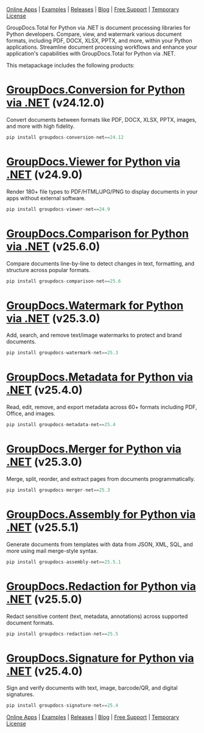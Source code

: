 [Online Apps](https://products.groupdocs.app/) | [Examples](https://groupdocs.github.io/) | [Releases](https://releases.groupdocs.com/) | [Blog](https://blog.groupdocs.com/) | [Free Support](https://forum.groupdocs.com/) | [Temporary License](https://purchase.groupdocs.com/temporary-license/)

GroupDocs.Total for Python via .NET is document processing libraries for Python developers. Compare, view, and watermark various document formats, including PDF, DOCX, XLSX, PPTX, and more, within your Python applications. Streamline document processing workflows and enhance your application's capabilities with GroupDocs.Total for Python via .NET.

This metapackage includes the following products:

# [GroupDocs.Conversion for Python via .NET](https://releases.groupdocs.com/conversion/python-net/) (v24.12.0)

Convert documents between formats like PDF, DOCX, XLSX, PPTX, images, and more with high fidelity.

```python
pip install groupdocs-conversion-net==24.12
```

# [GroupDocs.Viewer for Python via .NET](https://releases.groupdocs.com/viewer/python-net/) (v24.9.0)

Render 180+ file types to PDF/HTML/JPG/PNG to display documents in your apps without external software.

```python
pip install groupdocs-viewer-net==24.9
```

# [GroupDocs.Comparison for Python via .NET](https://releases.groupdocs.com/comparison/python-net/) (v25.6.0)

Compare documents line-by-line to detect changes in text, formatting, and structure across popular formats.

```python
pip install groupdocs-comparison-net==25.6
```

# [GroupDocs.Watermark for Python via .NET](https://releases.groupdocs.com/watermark/python-net/) (v25.3.0)

Add, search, and remove text/image watermarks to protect and brand documents.

```python
pip install groupdocs-watermark-net==25.3
```

# [GroupDocs.Metadata for Python via .NET](https://releases.groupdocs.com/metadata/python-net/) (v25.4.0)

Read, edit, remove, and export metadata across 60+ formats including PDF, Office, and images.

```python
pip install groupdocs-metadata-net==25.4
```

# [GroupDocs.Merger for Python via .NET](https://releases.groupdocs.com/merger/python-net/) (v25.3.0)

Merge, split, reorder, and extract pages from documents programmatically.

```python
pip install groupdocs-merger-net==25.3
```

# [GroupDocs.Assembly for Python via .NET](https://releases.groupdocs.com/assembly/python-net/) (v25.5.1)

Generate documents from templates with data from JSON, XML, SQL, and more using mail merge-style syntax.

```python
pip install groupdocs-assembly-net==25.5.1
```

# [GroupDocs.Redaction for Python via .NET](https://releases.groupdocs.com/redaction/python-net/) (v25.5.0)

Redact sensitive content (text, metadata, annotations) across supported document formats.

```python
pip install groupdocs-redaction-net==25.5
```

# [GroupDocs.Signature for Python via .NET](https://releases.groupdocs.com/signature/python-net/) (v25.4.0)

Sign and verify documents with text, image, barcode/QR, and digital signatures.

```python
pip install groupdocs-signature-net==25.4
```

[Online Apps](https://products.groupdocs.app/) | [Examples](https://groupdocs.github.io/) | [Releases](https://releases.groupdocs.com/) | [Blog](https://blog.groupdocs.com/) | [Free Support](https://forum.groupdocs.com/) | [Temporary License](https://purchase.groupdocs.com/temporary-license/)